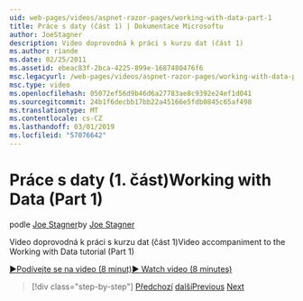 ```yaml
---
uid: web-pages/videos/aspnet-razor-pages/working-with-data-part-1
title: Práce s daty (část 1) | Dokumentace Microsoftu
author: JoeStagner
description: Video doprovodná k práci s kurzu dat (část 1)
ms.author: riande
ms.date: 02/25/2011
ms.assetid: ebeac83f-2bca-4225-899e-1687480476f6
msc.legacyurl: /web-pages/videos/aspnet-razor-pages/working-with-data-part-1
msc.type: video
ms.openlocfilehash: 05072ef56d9b46d6a27783ae8c9392e24ef1d041
ms.sourcegitcommit: 24b1f6decbb17bb22a45166e5fdb0845c65af498
ms.translationtype: MT
ms.contentlocale: cs-CZ
ms.lasthandoff: 03/01/2019
ms.locfileid: "57076642"
---
```

<a name="working-with-data-part-1"></a><span data-ttu-id="aa494-103">Práce s daty (1. část)</span><span class="sxs-lookup"><span data-stu-id="aa494-103">Working with Data (Part 1)</span></span>
====================
<span data-ttu-id="aa494-104">podle [Joe Stagner](https://github.com/JoeStagner)</span><span class="sxs-lookup"><span data-stu-id="aa494-104">by [Joe Stagner](https://github.com/JoeStagner)</span></span>

<span data-ttu-id="aa494-105">Video doprovodná k práci s kurzu dat (část 1)</span><span class="sxs-lookup"><span data-stu-id="aa494-105">Video accompaniment to the Working with Data tutorial (Part 1)</span></span>

[<span data-ttu-id="aa494-106">&#9654;Podívejte se na video (8 minut)</span><span class="sxs-lookup"><span data-stu-id="aa494-106">&#9654; Watch video (8 minutes)</span></span>](https://channel9.msdn.com/Blogs/ASP-NET-Site-Videos/working-with-data-part-1)

> [!div class="step-by-step"]
> <span data-ttu-id="aa494-107">[Předchozí](working-with-forms-part-2.md)
> [další](working-with-data-part-2.md)</span><span class="sxs-lookup"><span data-stu-id="aa494-107">[Previous](working-with-forms-part-2.md)
[Next](working-with-data-part-2.md)</span></span>
